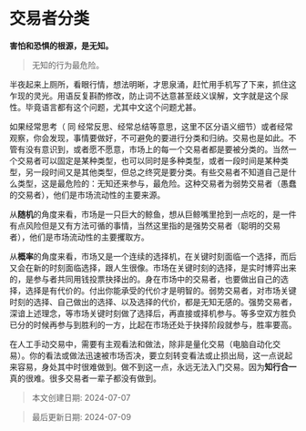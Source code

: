 # 交易者分类

**害怕和恐惧的根源，是无知。**

> 无知的行为最危险。

半夜起来上厕所，看眼行情，想法明晰，才思泉涌，赶忙用手机写了下来，抓住这乍现的灵光。用语反复斟酌修改，防止词不达意甚至歧义误解，文字就是这个尿性。毕竟语言都有这个问题，尤其中文这个问题尤甚。

如果经常思考（ 同 经常反思、经常总结等意思，这里不区分语义细节）或者经常观察，你会发现，事情要做好，不可避免的要进行分类和归纳。交易也是如此。不管有没有意识到，或者愿不愿意，市场上的每一个交易者都是要被分类的。当然一个交易者可以固定是某种类型，也可以同时是多种类型，或者一段时间是某种类型，另一段时间又是其他类型，但总之终究是要分类。有些交易者不知道自己是什么类型，这是最危险的：无知还来参与，最危险。这种交易者为弱势交易者（愚蠢的交易者），他们是市场流动性的主要来源。

从**随机**的角度来看，市场是一只巨大的鲸鱼，想从巨鲸嘴里抢到一点吃的，是一件有点风险但是又有方法可循的事情，当然这里指的是强势交易者（聪明的交易者），他们是市场流动性的主要攫取方。

从**概率**的角度来看，市场又是一个连续的选择机，在关键时刻面临一个选择，而后又会在新的时刻面临选择，跟人生很像。市场在关键时刻的选择，是实时博弈出来的，是参与者共同用钱投票抉择出的。身在市场中的交易者，也要做出自己的选择，选择是有代价的。付出你能承受的代价才是明智的。弱势交易者，对市场关键时刻的选择、自己做出的选择、以及选择的代价，都是无知无感的。强势交易者，深谙上述理念，等市场关键时刻做了选择后，再直接或择机参与。等多空双方胜负已分的时候再参与到胜利的一方，比起在市场还处于抉择阶段就参与，胜率要高。

在人工手动交易中，需要有主观看法和做法，除非是量化交易（电脑自动化交易）。你的看法或做法迅速被市场否决，要立刻转变看法或止损出局，这一点说起来容易，身处其中时很难做到。做不到这一点，永远无法入门交易。因为**知行合一**真的很难。很多交易者一辈子都没有做到。



> 本文创建日期: 2024-07-07

> 最后更新日期: 2024-07-09